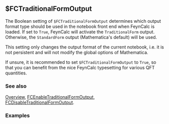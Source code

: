 ## $FCTraditionalFormOutput

The Boolean setting of `$FCTraditionalFormOutput` determines which output format type should be used in the notebook front end when FeynCalc is loaded. If set to `True`, FeynCalc will activate the `TraditionalForm` output. Otherwise, the `StandardForm` output (Mathematica's default) will be used.

This setting only changes the output format of the current notebook, i.e. it is not persistent and will not modify the global options of Mathematica.

If unsure, it is recommended to set `$FCTraditionalFormOutput` to `True`, so that you can benefit from the nice FeynCalc typesetting for various QFT quantities.

### See also

[Overview](Extra/FeynCalc.md), [FCEnableTraditionalFormOutput](FCEnableTraditionalFormOutput.md), [FCDisableTraditionalFormOutput](FCDisableTraditionalFormOutput.md).

### Examples
